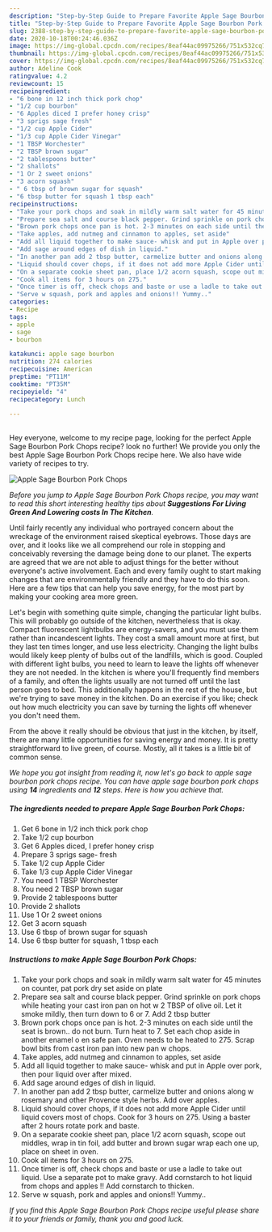 ```yaml
---
description: "Step-by-Step Guide to Prepare Favorite Apple Sage Bourbon Pork Chops"
title: "Step-by-Step Guide to Prepare Favorite Apple Sage Bourbon Pork Chops"
slug: 2388-step-by-step-guide-to-prepare-favorite-apple-sage-bourbon-pork-chops
date: 2020-10-18T00:24:46.036Z
image: https://img-global.cpcdn.com/recipes/8eaf44ac09975266/751x532cq70/apple-sage-bourbon-pork-chops-recipe-main-photo.jpg
thumbnail: https://img-global.cpcdn.com/recipes/8eaf44ac09975266/751x532cq70/apple-sage-bourbon-pork-chops-recipe-main-photo.jpg
cover: https://img-global.cpcdn.com/recipes/8eaf44ac09975266/751x532cq70/apple-sage-bourbon-pork-chops-recipe-main-photo.jpg
author: Adeline Cook
ratingvalue: 4.2
reviewcount: 15
recipeingredient:
- "6 bone in 12 inch thick pork chop"
- "1/2 cup bourbon"
- "6 Apples diced I prefer honey crisp"
- "3 sprigs sage fresh"
- "1/2 cup Apple Cider"
- "1/3 cup Apple Cider Vinegar"
- "1 TBSP Worchester"
- "2 TBSP brown sugar"
- "2 tablespoons butter"
- "2 shallots"
- "1 Or 2 sweet onions"
- "3 acorn squash"
- " 6 tbsp of brown sugar for squash"
- "6 tbsp butter for squash 1 tbsp each"
recipeinstructions:
- "Take your pork chops and soak in mildly warm salt water for 45 minutes on counter, pat pork dry set aside on plate"
- "Prepare sea salt and course black pepper. Grind sprinkle on pork chops while heating your cast iron pan on hot w 2 TBSP of olive oil. Let it smoke mildly, then turn down to 6 or 7. Add 2 tbsp butter"
- "Brown pork chops once pan is hot. 2-3 minutes on each side until the seat is brown.. do not burn. Turn heat to 7. Set each chop aside in another enamel o en safe pan. Oven needs to be heated to 275. Scrap bowl bits from cast iron pan into new pan w chops."
- "Take apples, add nutmeg and cinnamon to apples, set aside"
- "Add all liquid together to make sauce- whisk and put in Apple over pork, then pour liquid over after mixed."
- "Add sage around edges of dish in liquid."
- "In another pan add 2 tbsp butter, carmelize butter and onions along w rosemary and other Provence style herbs. Add over apples."
- "Liquid should cover chops, if it does not add more Apple Cider until liquid covers most of chops. Cook for 3 hours on 275. Using a baster after 2 hours rotate pork and baste."
- "On a separate cookie sheet pan, place 1/2 acorn squash, scope out middles, wrap in tin foil, add butter and brown sugar wrap each one up, place on sheet in oven."
- "Cook all items for 3 hours on 275."
- "Once timer is off, check chops and baste or use a ladle to take out liquid. Use a separate pot to make gravy. Add cornstarch to hot liquid from chops and apples !! Add cornstarch to thicken."
- "Serve w squash, pork and apples and onions!! Yummy.."
categories:
- Recipe
tags:
- apple
- sage
- bourbon

katakunci: apple sage bourbon 
nutrition: 274 calories
recipecuisine: American
preptime: "PT11M"
cooktime: "PT35M"
recipeyield: "4"
recipecategory: Lunch

---
```

<br>
Hey everyone, welcome to my recipe page, looking for the perfect Apple Sage Bourbon Pork Chops recipe? look no further! We provide you only the best Apple Sage Bourbon Pork Chops recipe here. We also have wide variety of recipes to try.
<br>


![Apple Sage Bourbon Pork Chops](https://img-global.cpcdn.com/recipes/8eaf44ac09975266/751x532cq70/apple-sage-bourbon-pork-chops-recipe-main-photo.jpg)

<i>Before you jump to Apple Sage Bourbon Pork Chops recipe, you may want to read this short interesting healthy tips about 
<strong>Suggestions For Living Green And Lowering costs In The Kitchen</strong>.</i>
</br>

Until fairly recently any individual who portrayed concern about the wreckage of the environment raised skeptical eyebrows. Those days are over, and it looks like we all comprehend our role in stopping and conceivably reversing the damage being done to our planet. The experts are agreed that we are not able to adjust things for the better without everyone's active involvement. Each and every family ought to start making changes that are environmentally friendly and they have to do this soon. Here are a few tips that can help you save energy, for the most part by making your cooking area more green.

Let's begin with something quite simple, changing the particular light bulbs. This will probably go outside of the kitchen, nevertheless that is okay. Compact fluorescent lightbulbs are energy-savers, and you must use them rather than incandescent lights. They cost a small amount more at first, but they last ten times longer, and use less electricity. Changing the light bulbs would likely keep plenty of bulbs out of the landfills, which is good. Coupled with different light bulbs, you need to learn to leave the lights off whenever they are not needed. In the kitchen is where you'll frequently find members of a family, and often the lights usually are not turned off until the last person goes to bed. This additionally happens in the rest of the house, but we're trying to save money in the kitchen. Do an exercise if you like; check out how much electricity you can save by turning the lights off whenever you don't need them.

From the above it really should be obvious that just in the kitchen, by itself, there are many little opportunities for saving energy and money. It is pretty straightforward to live green, of course. Mostly, all it takes is a little bit of common sense.


<i>We hope you got insight from reading it, now let's go back to apple sage bourbon pork chops recipe. You can have apple sage bourbon pork chops using <strong>14</strong> ingredients and <strong>12</strong> steps. Here is how you achieve that.
</i>

##### The ingredients needed to prepare Apple Sage Bourbon Pork Chops:

1. Get 6 bone in 1/2 inch thick pork chop
1. Take 1/2 cup bourbon
1. Get 6 Apples diced, I prefer honey crisp
1. Prepare 3 sprigs sage- fresh
1. Take 1/2 cup Apple Cider
1. Take 1/3 cup Apple Cider Vinegar
1. You need 1 TBSP Worchester
1. You need 2 TBSP brown sugar
1. Provide 2 tablespoons butter
1. Provide 2 shallots
1. Use 1 Or 2 sweet onions
1. Get 3 acorn squash
1. Use  6 tbsp of brown sugar for squash
1. Use 6 tbsp butter for squash, 1 tbsp each


##### Instructions to make Apple Sage Bourbon Pork Chops:

1. Take your pork chops and soak in mildly warm salt water for 45 minutes on counter, pat pork dry set aside on plate
1. Prepare sea salt and course black pepper. Grind sprinkle on pork chops while heating your cast iron pan on hot w 2 TBSP of olive oil. Let it smoke mildly, then turn down to 6 or 7. Add 2 tbsp butter
1. Brown pork chops once pan is hot. 2-3 minutes on each side until the seat is brown.. do not burn. Turn heat to 7. Set each chop aside in another enamel o en safe pan. Oven needs to be heated to 275. Scrap bowl bits from cast iron pan into new pan w chops.
1. Take apples, add nutmeg and cinnamon to apples, set aside
1. Add all liquid together to make sauce- whisk and put in Apple over pork, then pour liquid over after mixed.
1. Add sage around edges of dish in liquid.
1. In another pan add 2 tbsp butter, carmelize butter and onions along w rosemary and other Provence style herbs. Add over apples.
1. Liquid should cover chops, if it does not add more Apple Cider until liquid covers most of chops. Cook for 3 hours on 275. Using a baster after 2 hours rotate pork and baste.
1. On a separate cookie sheet pan, place 1/2 acorn squash, scope out middles, wrap in tin foil, add butter and brown sugar wrap each one up, place on sheet in oven.
1. Cook all items for 3 hours on 275.
1. Once timer is off, check chops and baste or use a ladle to take out liquid. Use a separate pot to make gravy. Add cornstarch to hot liquid from chops and apples !! Add cornstarch to thicken.
1. Serve w squash, pork and apples and onions!! Yummy..


<i>If you find this Apple Sage Bourbon Pork Chops recipe useful please share it to your friends or family, thank you and good luck.</i>
